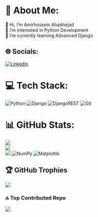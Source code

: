 # 💫 About Me:
👋 Hi, I’m Amirhossein Ahadnejad<br>👀 I’m interested in Python Development<br>🌱 I’m currently learning Advanced Django


## 🌐 Socials:
[![LinkedIn](https://img.shields.io/badge/LinkedIn-%230077B5.svg?logo=linkedin&logoColor=white)](https://linkedin.com/in/amirahadnejad) 

# 💻 Tech Stack:
![Python](https://img.shields.io/badge/python-3670A0?style=for-the-badge&logo=python&logoColor=ffdd54) ![Django](https://img.shields.io/badge/django-%23092E20.svg?style=for-the-badge&logo=django&logoColor=white) ![DjangoREST](https://img.shields.io/badge/DJANGO-REST-ff1709?style=for-the-badge&logo=django&logoColor=white&color=ff1709&labelColor=gray) ![Git](https://img.shields.io/badge/git-%23F05033.svg?style=for-the-badge&logo=git&logoColor=white)
# 📊 GitHub Stats:
![](https://github-readme-stats.vercel.app/api?username=amahadnejad&theme=tokyonight&hide_border=false&include_all_commits=false&count_private=false)<br/>
![](https://github-readme-streak-stats.herokuapp.com/?user=amahadnejad&theme=tokyonight&hide_border=false)<br/>
![](https://github-readme-stats.vercel.app/api/top-langs/?username=amahadnejad&theme=tokyonight&hide_border=false&include_all_commits=false&count_private=false&layout=compact)
![NumPy](https://img.shields.io/badge/numpy-%23013243.svg?style=for-the-badge&logo=numpy&logoColor=white)
![Matplotlib](https://img.shields.io/badge/Matplotlib-%23ffffff.svg?style=for-the-badge&logo=Matplotlib&logoColor=black)

## 🏆 GitHub Trophies
![](https://github-profile-trophy.vercel.app/?username=amahadnejad&theme=dracula&no-frame=false&no-bg=true&margin-w=4)

### 🔝 Top Contributed Repo
![](https://github-contributor-stats.vercel.app/api?username=amahadnejad&limit=5&theme=shadow_red&combine_all_yearly_contributions=true)

<!-- Proudly created with GPRM ( https://gprm.itsvg.in ) -->
